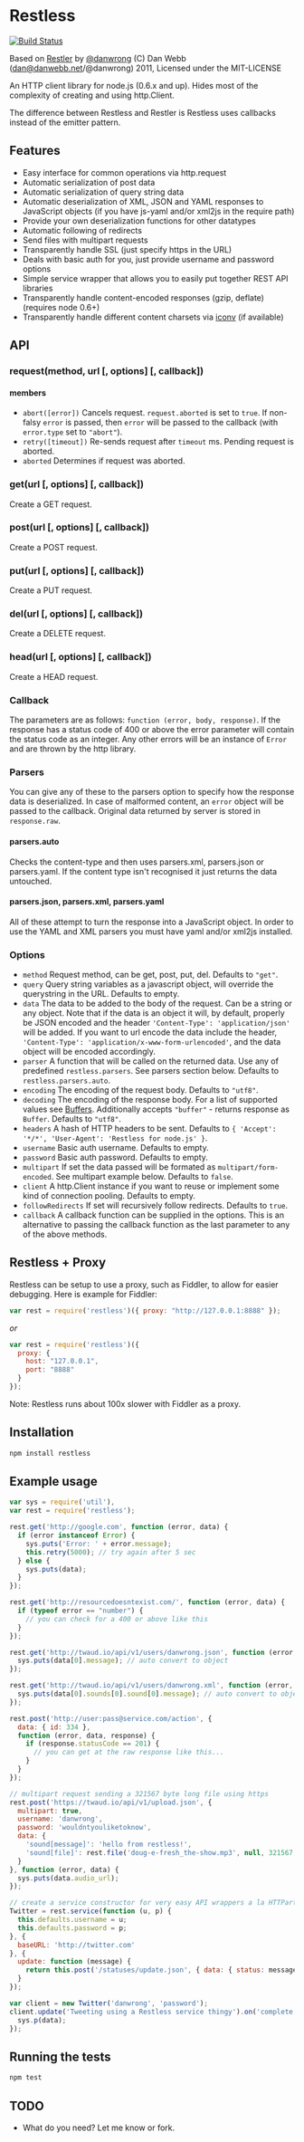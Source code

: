 Restless
=======
[![Build Status](https://secure.travis-ci.org/blakevanlan/restless.png?branch=master)](http://travis-ci.org/blakevanlan/restless)


Based on [Restler](https://github.com/danwrong/restler) by [@danwrong](https://github.com/danwrong/)
(C) Dan Webb (dan@danwebb.net/@danwrong) 2011, Licensed under the MIT-LICENSE

An HTTP client library for node.js (0.6.x and up).  Hides most of the complexity of creating and using http.Client.

The difference between Restless and Restler is Restless uses callbacks instead of the emitter pattern.

Features
--------

* Easy interface for common operations via http.request
* Automatic serialization of post data
* Automatic serialization of query string data
* Automatic deserialization of XML, JSON and YAML responses to JavaScript objects (if you have js-yaml and/or xml2js in the require path)
* Provide your own deserialization functions for other datatypes
* Automatic following of redirects
* Send files with multipart requests
* Transparently handle SSL (just specify https in the URL)
* Deals with basic auth for you, just provide username and password options
* Simple service wrapper that allows you to easily put together REST API libraries
* Transparently handle content-encoded responses (gzip, deflate) (requires node 0.6+)
* Transparently handle different content charsets via [iconv](https://github.com/bnoordhuis/node-iconv) (if available)

API
---

### request(method, url [, options] [, callback])

#### members

* `abort([error])` Cancels request. `request.aborted` is set to `true`. If non-falsy `error` is passed, then `error` will be passed to the callback (with `error.type` set to `"abort"`).
* `retry([timeout])` Re-sends request after `timeout` ms. Pending request is aborted.
* `aborted` Determines if request was aborted.

### get(url [, options] [, callback])

Create a GET request.

### post(url [, options] [, callback])

Create a POST request.

### put(url [, options] [, callback])

Create a PUT request.

### del(url [, options] [, callback])

Create a DELETE request.

### head(url [, options] [, callback])

Create a HEAD request.

### Callback

The parameters are as follows: `function (error, body, response)`. If the response has a status code of 400 or above the error parameter will contain the status code as an integer. Any other errors will be an instance of `Error` and are thrown by the http library.

### Parsers

You can give any of these to the parsers option to specify how the response data is deserialized.
In case of malformed content, an `error` object will be passed to the callback. Original data returned by server is stored in `response.raw`.

#### parsers.auto

Checks the content-type and then uses parsers.xml, parsers.json or parsers.yaml.
If the content type isn't recognised it just returns the data untouched.

#### parsers.json, parsers.xml, parsers.yaml

All of these attempt to turn the response into a JavaScript object. In order to use the YAML and XML parsers you must have yaml and/or xml2js installed.

### Options

* `method` Request method, can be get, post, put, del. Defaults to `"get"`.
* `query` Query string variables as a javascript object, will override the querystring in the URL. Defaults to empty.
* `data` The data to be added to the body of the request. Can be a string or any object.
Note that if the data is an object it will, by default, properly be JSON encoded and the header `'Content-Type': 'application/json'` will be added. If you want to url encode the data include the header, `'Content-Type': 'application/x-www-form-urlencoded'`, and the data object will be encoded accordingly.
* `parser` A function that will be called on the returned data. Use any of predefined `restless.parsers`. See parsers section below. Defaults to `restless.parsers.auto`.
* `encoding` The encoding of the request body. Defaults to `"utf8"`.
* `decoding` The encoding of the response body. For a list of supported values see [Buffers](http://nodejs.org/docs/latest/api/buffers.html#buffers). Additionally accepts `"buffer"` - returns response as `Buffer`. Defaults to `"utf8"`.
* `headers` A hash of HTTP headers to be sent. Defaults to `{ 'Accept': '*/*', 'User-Agent': 'Restless for node.js' }`.
* `username` Basic auth username. Defaults to empty.
* `password` Basic auth password. Defaults to empty.
* `multipart` If set the data passed will be formated as `multipart/form-encoded`. See multipart example below. Defaults to `false`.
* `client` A http.Client instance if you want to reuse or implement some kind of connection pooling. Defaults to empty.
* `followRedirects` If set will recursively follow redirects. Defaults to `true`.
* `callback` A callback function can be supplied in the options. This is an alternative to passing the callback function as the last parameter to any of the above methods.

## Restless + Proxy 
Restless can be setup to use a proxy, such as Fiddler, to allow for easier debugging. Here is example for Fiddler:
```javascript
var rest = require('restless')({ proxy: "http://127.0.0.1:8888" });
```
*or*
```javascript
var rest = require('restless')({ 
  proxy: {
    host: "127.0.0.1",
    port: "8888" 
  }
});
```
Note: Restless runs about 100x slower with Fiddler as a proxy.

Installation
-------------
```bash
npm install restless
```

Example usage
-------------

```javascript
var sys = require('util'),
var rest = require('restless');

rest.get('http://google.com', function (error, data) {
  if (error instanceof Error) {
    sys.puts('Error: ' + error.message);
    this.retry(5000); // try again after 5 sec
  } else {
    sys.puts(data);
  }
});

rest.get('http://resourcedoesntexist.com/', function (error, data) {
  if (typeof error == "number") {
    // you can check for a 400 or above like this
  }
});

rest.get('http://twaud.io/api/v1/users/danwrong.json', function (error, data) {
  sys.puts(data[0].message); // auto convert to object
});

rest.get('http://twaud.io/api/v1/users/danwrong.xml', function (error, data) {
  sys.puts(data[0].sounds[0].sound[0].message); // auto convert to object
});

rest.post('http://user:pass@service.com/action', {
  data: { id: 334 },
  function (error, data, response) {
    if (response.statusCode == 201) {
      // you can get at the raw response like this...
    }
  }
});

// multipart request sending a 321567 byte long file using https
rest.post('https://twaud.io/api/v1/upload.json', {
  multipart: true,
  username: 'danwrong',
  password: 'wouldntyouliketoknow',
  data: {
    'sound[message]': 'hello from restless!',
    'sound[file]': rest.file('doug-e-fresh_the-show.mp3', null, 321567, null, 'audio/mpeg')
  }
}, function (error, data) {
  sys.puts(data.audio_url);
});

// create a service constructor for very easy API wrappers a la HTTParty...
Twitter = rest.service(function (u, p) {
  this.defaults.username = u;
  this.defaults.password = p;
}, {
  baseURL: 'http://twitter.com'
}, {
  update: function (message) {
    return this.post('/statuses/update.json', { data: { status: message } });
  }
});

var client = new Twitter('danwrong', 'password');
client.update('Tweeting using a Restless service thingy').on('complete', function (data) {
  sys.p(data);
});
```

Running the tests
-----------------
```bash
npm test
```

TODO
----
* What do you need? Let me know or fork.
